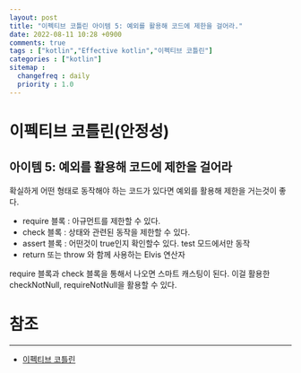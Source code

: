 ```yaml
---
layout: post
title: "이펙티브 코틀린 아이템 5: 예외를 활용해 코드에 제한을 걸어라."
date: 2022-08-11 10:28 +0900
comments: true
tags : ["kotlin","Effective kotlin","이펙티브 코틀린"]
categories : ["kotlin"]
sitemap :
  changefreq : daily
  priority : 1.0
---
```


# 이펙티브 코틀린(안정성)
## 아이템 5: 예외를 활용해 코드에 제한을 걸어라

확실하게 어떤 형태로 동작해야 하는 코드가 있다면 예외를 활용해 제한을 거는것이 좋다.

* require 블록 :  아규먼트를 제한할 수 있다.
* check 블록 : 상태와 관련된 동작을 제한할 수 있다.
* assert 블록 : 어떤것이 true인지 확인할수 있다. test 모드에서만 동작
* return 또는 throw 와 함께 사용하는 Elvis 연산자

require 블록과 check 블록을 통해서 나오면 스마트 캐스팅이 된다. 
이걸 활용한 checkNotNull, requireNotNull을 활용할 수 있다.

# 참조

-----
* [이펙티브 코틀린](http://www.yes24.com/Product/Goods/106225986)

